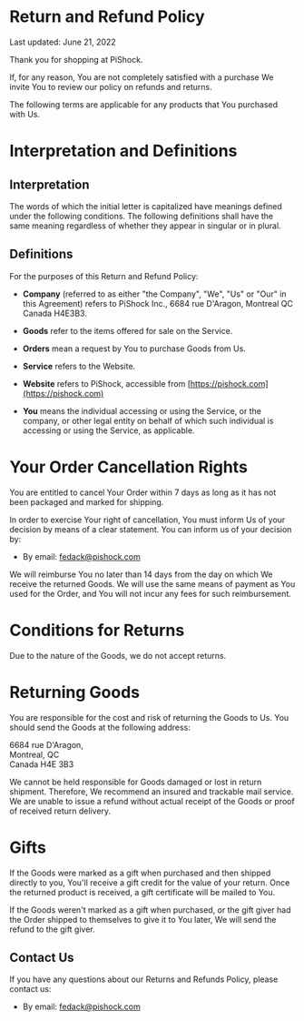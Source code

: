 # Return and Refund Policy

Last updated: June 21, 2022


Thank you for shopping at PiShock.


If, for any reason, You are not completely satisfied with a purchase We invite You to review our policy on refunds and returns. 

The following terms are applicable for any products that You purchased with Us.

# Interpretation and Definitions

## Interpretation

The words of which the initial letter is capitalized have meanings defined under the following conditions. The following definitions shall have the same meaning regardless of whether they appear in singular or in plural.

## Definitions

For the purposes of this Return and Refund Policy:


- __Company__ (referred to as either "the Company", "We", "Us" or "Our" in this Agreement) refers to PiShock Inc., 6684 rue D&#39;Aragon, Montreal QC Canada H4E3B3.
- __Goods__ refer to the items offered for sale on the Service.
- __Orders__ mean a request by You to purchase Goods from Us.

- __Service__ refers to the Website.

- __Website__ refers to PiShock, accessible from [https://pishock.com](https://pishock.com)
- __You__ means the individual accessing or using the Service, or the company, or other legal entity on behalf of which such individual is accessing or using the Service, as applicable.

# Your Order Cancellation Rights

You are entitled to cancel Your Order within 7 days as long as it has not been packaged and marked for shipping.

In order to exercise Your right of cancellation, You must inform Us of your decision by means of a clear statement. You can inform us of your decision by:


- By email: fedack@pishock.com





We will reimburse You no later than 14 days from the day on which We receive the returned Goods. We will use the same means of payment as You used for the Order, and You will not incur any fees for such reimbursement.

# Conditions for Returns

Due to the nature of the Goods, we do not accept returns.

# Returning Goods

You are responsible for the cost and risk of returning the Goods to Us. You should send the Goods at the following address:

6684 rue D&#39;Aragon,  
Montreal, QC  
Canada H4E 3B3

We cannot be held responsible for Goods damaged or lost in return shipment. Therefore, We recommend an insured and trackable mail service. We are unable to issue a refund without actual receipt of the Goods or proof of received return delivery.



# Gifts

If the Goods were marked as a gift when purchased and then shipped directly to you, You'll receive a gift credit for the value of your return. Once the returned product is received, a gift certificate will be mailed to You.

If the Goods weren't marked as a gift when purchased, or the gift giver had the Order shipped to themselves to give it to You later, We will send the refund to the gift giver.

## Contact Us

If you have any questions about our Returns and Refunds Policy, please contact us:


- By email: fedack@pishock.com
